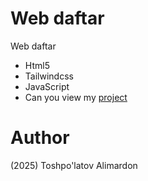 # Web daftar
Web daftar

- Html5
- Tailwindcss
- JavaScript
- Can you view my [project](https://web-daftar.vercel.app/src/pages/login.html)

# Author 
(2025) Toshpo'latov Alimardon
